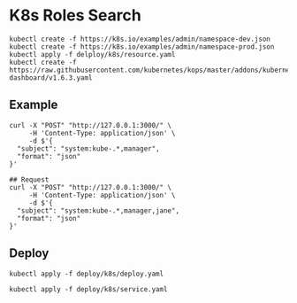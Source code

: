 # K8s Roles Search


    kubectl create -f https://k8s.io/examples/admin/namespace-dev.json
    kubectl create -f https://k8s.io/examples/admin/namespace-prod.json
    kubectl apply -f delploy/k8s/resource.yaml
    kubectl create -f https://raw.githubusercontent.com/kubernetes/kops/master/addons/kubernetes-dashboard/v1.6.3.yaml


 ## Example

    curl -X "POST" "http://127.0.0.1:3000/" \
         -H 'Content-Type: application/json' \
         -d $'{
      "subject": "system:kube-.*,manager",
      "format": "json"
    }'

    ## Request
    curl -X "POST" "http://127.0.0.1:3000/" \
         -H 'Content-Type: application/json' \
         -d $'{
      "subject": "system:kube-.*,manager,jane",
      "format": "json"
    }'

## Deploy

    kubectl apply -f deploy/k8s/deploy.yaml

    kubectl apply -f deploy/k8s/service.yaml


